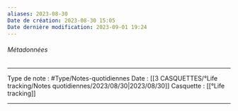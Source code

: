 ```yaml
---
aliases: 2023-08-30
Date de création: 2023-08-30 15:05
Date dernière modification: 2023-09-01 19:24
---
```

###### Métadonnées
----  -----
Type de note : #Type/Notes-quotidiennes
Date : [[3 CASQUETTES/°Life tracking/Notes quotidiennes/2023/08/30|2023/08/30]]
Casquette : [[°Life tracking]]
--- --